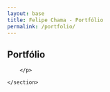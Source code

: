 ```yaml
---
layout: base
title: Felipe Chama - Portfólio
permalink: /portfolio/
---
```


<main>
	<section>
		<h2>Portfólio</h2>
		<p>
			
		</p>
		
	</section>

</main>
